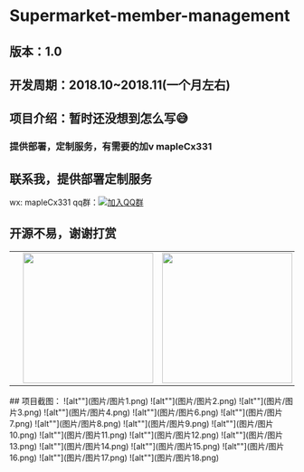 # Supermarket-member-management
## 版本：1.0
## 开发周期：2018.10~2018.11(一个月左右)
## 项目介绍：暂时还没想到怎么写😅
### 提供部署，定制服务，有需要的加v mapleCx331
## 联系我，提供部署定制服务
wx: mapleCx331   qq群：[![加入QQ群](https://img.shields.io/badge/628043364-blue.svg)](https://qm.qq.com/q/RuCfOyaOUm) 

## 开源不易，谢谢打赏
<table>
 <td>
   <td><img style="height: 230px;width: 230px" src="https://gitee.com/hongmaple/netdisk/raw/master/image/wxPay.jpg" alt=""/></td>
   <td><img style="height: 230px;width: 230px" src="https://gitee.com/hongmaple/netdisk/raw/master/image/zfb.jpg" alt=""/></td>
 </td>
</table>
## 项目截图：
![alt""](图片/图片1.png)
![alt""](图片/图片2.png)
![alt""](图片/图片3.png)
![alt""](图片/图片4.png)
![alt""](图片/图片6.png)
![alt""](图片/图片7.png)
![alt""](图片/图片8.png)
![alt""](图片/图片9.png)
![alt""](图片/图片10.png)
![alt""](图片/图片11.png)
![alt""](图片/图片12.png)
![alt""](图片/图片13.png)
![alt""](图片/图片14.png)
![alt""](图片/图片15.png)
![alt""](图片/图片16.png)
![alt""](图片/图片17.png)
![alt""](图片/图片18.png)
